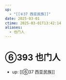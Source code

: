 ```yaml
---
up:
  - "[[⑥37 西亚民族]]"
date: 2025-03-01
ctime: 2025-03-01T13:42:14
aliases:
  - 也门人
---
```


# ⑥393 也门人

- up: [[⑥37 西亚民族]]
